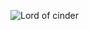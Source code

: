 ![Lord of cinder](https://static.wikia.nocookie.net/darksouls/images/5/53/Gwyn.jpg/revision/latest/scale-to-width-down/1200?cb=20120802182640)
